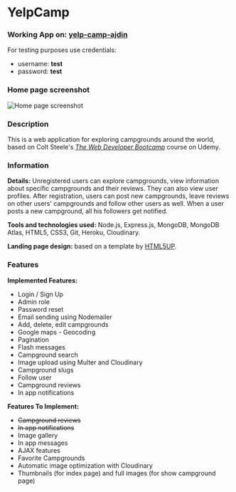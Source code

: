 # YelpCamp

### Working App on: [yelp-camp-ajdin](http://yelp-camp-ajdin.herokuapp.com)
For testing purposes use credentials:
- username: **test**
- password: **test**

### Home page screenshot
![Home page screenshot]("/img/screenshot.png")

### Description
This is a web application for exploring campgrounds around the world, based on Colt Steele's [*The Web Developer Bootcamp*](https://www.udemy.com/course/the-web-developer-bootcamp/) course on Udemy.

### Information
**Details:** Unregistered users can explore campgrounds, view information about specific campgrounds and their reviews. They can also view user profiles.
After registration, users can post new campgrounds, leave reviews on other users' campgrounds and follow other users as well. When a user posts a new campground, all his followers get notified.

**Tools and technologies used:** Node.js, Express.js, MongoDB, MongoDB Atlas, HTML5, CSS3, Git, Heroku, Cloudinary.

**Landing page design:** based on a template by [HTML5UP](https://html5up.net/alpha).

### Features
**Implemented Features:**
- Login / Sign Up
- Admin role
- Password reset
- Email sending using Nodemailer
- Add, delete, edit campgrounds
- Google maps - Geocoding
- Pagination
- Flash messages
- Campground search
- Image upload using Multer and Cloudinary
- Campground slugs
- Follow user
- Campground reviews
- In app notifications

**Features To Implement:**
- ~~Campground reviews~~
- ~~In app notifications~~
- Image gallery
- In app messages
- AJAX features
- Favorite Campgrounds
- Automatic image optimization with Cloudinary
- Thumbnails (for index page) and full images (for show campground page)